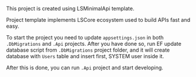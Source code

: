 This project is created using LSMinimalApi template.

Project template implements LSCore ecosystem used to build APIs fast and easy.

To start the project you need to update `appsettings.json` in both `.DbMigrations` and `.Api` projects.
After you have done so, run EF update database script from `.DbMigrations` project folder, and it will create database with `Users` table and insert first, SYSTEM user inside it.

After this is done, you can run `.Api` project and start developing.
